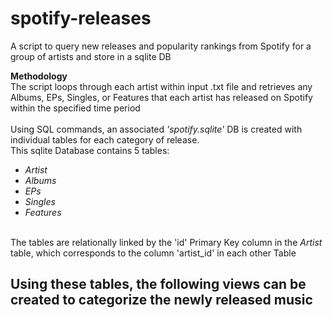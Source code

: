 # spotify-releases
A script to query new releases and popularity rankings from Spotify for a group of artists and store in a sqlite DB

<b>Methodology</b><br/>
The script loops through each artist within input .txt file and retrieves any Albums, EPs, Singles, or Features that each artist has released on Spotify within the specified time period<br/>
<br/>
Using SQL commands, an associated <i>'spotify.sqlite'</i> DB is created with individual tables for each category of release.<br/>
This sqlite Database contains 5 tables: 
- <i>Artist</i>
- <i>Albums</i>
- <i>EPs</i>
- <i>Singles</i>
- <i>Features</i>
<br/>
The tables are relationally linked by the 'id' Primary Key column in the <i>Artist</i> table, which corresponds to the column 'artist_id' in each other Table

## Using these tables, the following views can be created to categorize the newly released music
